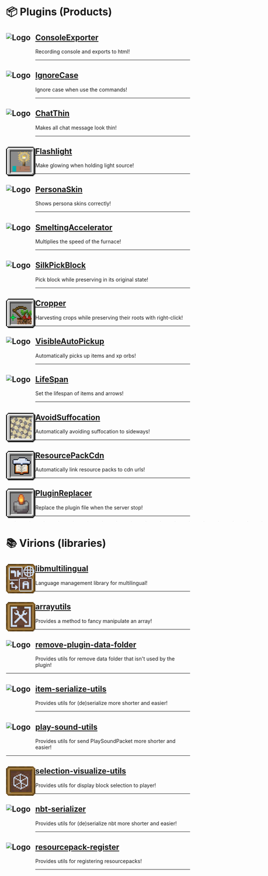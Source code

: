 # :package: Plugins (Products)

<h2>
  <a href="https://github.com/presentkim-pm/ConsoleExporter">
    <img align="left" src="https://raw.githubusercontent.com/presentkim-pm/ConsoleExporter/main/assets/icon.png" alt="Logo" width="80" height="80">
    ConsoleExporter
  </a>
</h2>
<p>Recording console and exports to html!</p>

-----

<h2>
  <a href="https://github.com/presentkim-pm/IgnoreCase">
    <img align="left" src="https://raw.githubusercontent.com/presentkim-pm/IgnoreCase/main/assets/icon.png" alt="Logo" width="80" height="80">
    IgnoreCase
  </a>
</h2>
<p>Ignore case when use the commands!</p>

-----

<h2>
  <a href="https://github.com/presentkim-pm/ChatThin">
    <img align="left" src="https://raw.githubusercontent.com/presentkim-pm/ChatThin/main/assets/icon.png" alt="Logo" width="80" height="80">
    ChatThin
  </a>
</h2>
<p>Makes all chat message look thin!</p>

-----

<h2>
  <a href="https://github.com/presentkim-pm/Flashlight">
    <img align="left" src="https://raw.githubusercontent.com/presentkim-pm/Flashlight/main/assets/icon.png" alt="Logo" width="80" height="80">
    Flashlight
  </a>
</h2>
<p>Make glowing when holding light source!</p>

-----

<h2>
  <a href="https://github.com/presentkim-pm/PersonaSkin">
    <img align="left" src="https://raw.githubusercontent.com/presentkim-pm/PersonaSkin/main/assets/icon.png" alt="Logo" width="80" height="80">
    PersonaSkin
  </a>
</h2>
<p>Shows persona skins correctly!</p>

-----

<h2>
  <a href="https://github.com/presentkim-pm/SmeltingAccelerator">
    <img align="left" src="https://raw.githubusercontent.com/presentkim-pm/SmeltingAccelerator/main/assets/icon.png" alt="Logo" width="80" height="80">
    SmeltingAccelerator
  </a>
</h2>
<p>Multiplies the speed of the furnace!</p>

-----

<h2>
  <a href="https://github.com/presentkim-pm/SilkPickBlock">
    <img align="left" src="https://raw.githubusercontent.com/presentkim-pm/SilkPickBlock/main/assets/icon.png" alt="Logo" width="80" height="80">
    SilkPickBlock
  </a>
</h2>
<p>Pick block while preserving in its original state!</p>

-----

<h2>
  <a href="https://github.com/presentkim-pm/Cropper">
    <img align="left" src="https://raw.githubusercontent.com/presentkim-pm/Cropper/main/assets/icon.png" alt="Logo" width="80" height="80">
    Cropper
  </a>
</h2>
<p>Harvesting crops while preserving their roots with right-click!</p>

-----

<h2>
  <a href="https://github.com/presentkim-pm/VisibleAutoPickup">
    <img align="left" src="https://raw.githubusercontent.com/presentkim-pm/VisibleAutoPickup/main/assets/icon.png" alt="Logo" width="80" height="80">
    VisibleAutoPickup
  </a>
</h2>
<p>Automatically picks up items and xp orbs!</p>

-----

<h2>
  <a href="https://github.com/presentkim-pm/LifeSpan">
    <img align="left" src="https://raw.githubusercontent.com/presentkim-pm/LifeSpan/main/assets/icon.png" alt="Logo" width="80" height="80">
    LifeSpan
  </a>
</h2>
<p>Set the lifespan of items and arrows!</p>

-----

<h2>
  <a href="https://github.com/presentkim-pm/AvoidSuffocation">
    <img align="left" src="https://raw.githubusercontent.com/presentkim-pm/AvoidSuffocation/main/assets/icon.png" alt="Logo" width="80" height="80">
    AvoidSuffocation
  </a>
</h2>
<p>Automatically avoiding suffocation to sideways!</p>

-----

<h2>
  <a href="https://github.com/presentkim-pm/ResourcePackCdn">
    <img align="left" src="https://raw.githubusercontent.com/presentkim-pm/ResourcePackCdn/main/assets/icon.png" alt="Logo" width="80" height="80">
    ResourcePackCdn
  </a>
</h2>
<p>Automatically link resource packs to cdn urls!</p>

-----

<h2>
  <a href="https://github.com/presentkim-pm/PluginReplacer">
    <img align="left" src="https://raw.githubusercontent.com/presentkim-pm/PluginReplacer/main/assets/icon.png" alt="Logo" width="80" height="80">
    PluginReplacer
  </a>
</h2>
<p>Replace the plugin file when the server stop!</p>

-----

> > > > > > > > > > > > > > > > > > > > > -----

# :books: Virions (libraries)

<h2>
  <a href="https://github.com/presentkim-pm/libmultilingual">
    <img align="left" src="https://raw.githubusercontent.com/presentkim-pm/libmultilingual/main/assets/icon.png" alt="Logo" width="80" height="80">
    <strong>libmultilingual</strong>
  </a>
</h2>
<p>Language management library for multilingual!</p>

-----

<h2>
  <a href="https://github.com/presentkim-pm/arrayutils">
    <img align="left" src="https://raw.githubusercontent.com/presentkim-pm/arrayutils/main/assets/icon.png" alt="Logo" width="80" height="80">
    <strong>arrayutils</strong>
  </a>
</h2>
<p>Provides a method to fancy manipulate an array!</p>

-----

<h2>
  <a href="https://github.com/presentkim-pm/remove-plugin-data-folder">
    <img align="left" src="https://raw.githubusercontent.com/presentkim-pm/remove-plugin-data-folder/main/assets/icon.png" alt="Logo" width="80" height="80">
    <strong>remove-plugin-data-folder</strong>
  </a>
</h2>
<p>Provides utils for remove data folder that isn't used by the plugin!</p>

-----

<h2>
  <a href="https://github.com/presentkim-pm/item-serialize-utils">
    <img align="left" src="https://raw.githubusercontent.com/presentkim-pm/item-serialize-utils/main/assets/icon.png" alt="Logo" width="80" height="80">
    <strong>item-serialize-utils</strong>
  </a>
</h2>
<p>Provides utils for (de)serialize more shorter and easier!</p>

-----

<h2>
  <a href="https://github.com/presentkim-pm/play-sound-utils">
    <img align="left" src="https://raw.githubusercontent.com/presentkim-pm/play-sound-utils/main/assets/icon.png" alt="Logo" width="80" height="80">
    <strong>play-sound-utils</strong>
  </a>
</h2>
<p>Provides utils for send PlaySoundPacket more shorter and easier!</p>

-----

<h2>
  <a href="https://github.com/presentkim-pm/selection-visualize-utils">
    <img align="left" src="https://raw.githubusercontent.com/presentkim-pm/selection-visualize-utils/main/assets/icon.png" alt="Logo" width="80" height="80">
    <strong>selection-visualize-utils</strong>
  </a>
</h2>
<p>Provides utils for display block selection to player!</p>

-----

<h2>
  <a href="https://github.com/presentkim-pm/nbt-serializer">
    <img align="left" src="https://raw.githubusercontent.com/presentkim-pm/nbt-serializer/main/assets/icon.png" alt="Logo" width="80" height="80">
    <strong>nbt-serializer</strong>
  </a>
</h2>
<p>Provides utils for (de)serialize nbt more shorter and easier!</p>

-----

<h2>
  <a href="https://github.com/presentkim-pm/resourcepack-register">
    <img align="left" src="https://raw.githubusercontent.com/presentkim-pm/resourcepack-register/main/assets/icon.png" alt="Logo" width="80" height="80">
    <strong>resourcepack-register</strong>
  </a>
</h2>
<p>Provides utils for registering resourcepacks!</p>

-----

